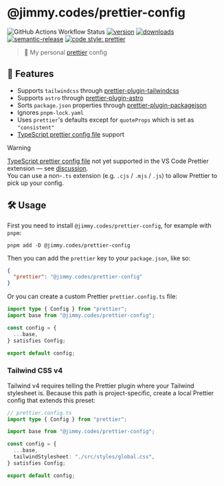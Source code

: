 # @jimmy.codes/prettier-config

![GitHub Actions Workflow Status](https://img.shields.io/github/actions/workflow/status/jimmy-guzman/prettier-config/cd.yml?style=flat-square&logo=github-actions)
[![version](https://img.shields.io/npm/v/prettier-config.svg?logo=npm&style=flat-square)](https://www.npmjs.com/package/@jimmy.codes/prettier-config)
[![downloads](https://img.shields.io/npm/dm/prettier-config.svg?logo=npm&style=flat-square)](http://www.npmtrends.com/@jimmy.codes/prettier-config)
[![semantic-release](https://img.shields.io/badge/%20%20%F0%9F%93%A6%F0%9F%9A%80-semantic--release-e10079.svg?style=flat-square)](https://semantic-release.gitbook.io/semantic-release)
[![code style: prettier](https://img.shields.io/badge/code_style-prettier-ff69b4.svg?style=flat-square&logo=prettier)](https://github.com/prettier/prettier)

> 💄 My personal [prettier](https://prettier.io) config

## 🐣 Features

- Supports `tailwindcss` through [prettier-plugin-tailwindcss](https://github.com/tailwindlabs/prettier-plugin-tailwindcss)
- Supports `astro` through [prettier-plugin-astro](https://github.com/withastro/prettier-plugin-astro)
- Sorts `package.json` properties through [prettier-plugin-packagejson](https://github.com/matzkoh/prettier-plugin-packagejson)
- Ignores `pnpm-lock.yaml`
- Uses `prettier`'s defaults except for `quoteProps` which is set as `"consistent"`
- [TypeScript prettier config file](https://prettier.io/docs/configuration#typescript-configuration-files) support

> [!WARNING]  
> [TypeScript prettier config file](https://prettier.io/docs/configuration#typescript-configuration-files) not yet supported in the VS Code Prettier extension — see [discussion](https://github.com/prettier/prettier-vscode/issues/3623).  
> You can use a non-`.ts` extension (e.g. `.cjs` / `.mjs` / `.js`) to allow Prettier to pick up your config.

## 🛠️ Usage

First you need to install `@jimmy.codes/prettier-config`, for example with `pnpm`:

```
pnpm add -D @jimmy.codes/prettier-config
```

Then you can add the `prettier` key to your `package.json`, like so:

```json
{
  "prettier": "@jimmy.codes/prettier-config"
}
```

Or you can create a custom Prettier `prettier.config.ts` file:

```ts
import type { Config } from "prettier";
import base from "@jimmy.codes/prettier-config";

const config = {
  ...base,
} satisfies Config;

export default config;
```

### Tailwind CSS v4

Tailwind v4 requires telling the Prettier plugin where your Tailwind stylesheet is.
Because this path is project-specific, create a local Prettier config that extends this preset:

```ts
// prettier.config.ts
import type { Config } from "prettier";

import base from "@jimmy.codes/prettier-config";

const config = {
  ...base,
  tailwindStylesheet: "./src/styles/global.css",
} satisfies Config;

export default config;
```

